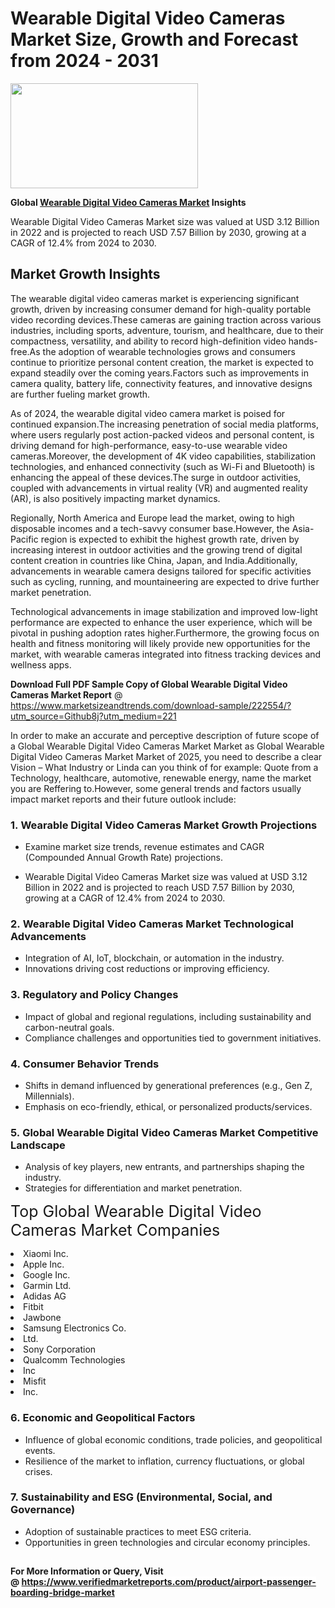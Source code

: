 <H1>Wearable Digital Video Cameras Market Size, Growth and Forecast from 2024 - 2031</H1><img class="aligncenter size-medium wp-image-584254" src="https://thirdeyenews.in/wp-content/uploads/2024/09/Global-Market-Research-300x168.jpeg" alt="" width="300" height="168" /><p><strong>Global&nbsp;<a href="https://www.marketsizeandtrends.com/download-sample/222554/?utm_source=Github8j?utm_medium=221">Wearable Digital Video Cameras Market</a> Insights</strong></p><p>Wearable Digital Video Cameras Market size was valued at USD 3.12 Billion in 2022 and is projected to reach USD 7.57 Billion by 2030, growing at a CAGR of 12.4% from 2024 to 2030.</p><p><h2>Market Growth Insights</h2> <p>The wearable digital video cameras market is experiencing significant growth, driven by increasing consumer demand for high-quality portable video recording devices.These cameras are gaining traction across various industries, including sports, adventure, tourism, and healthcare, due to their compactness, versatility, and ability to record high-definition video hands-free.As the adoption of wearable technologies grows and consumers continue to prioritize personal content creation, the market is expected to expand steadily over the coming years.Factors such as improvements in camera quality, battery life, connectivity features, and innovative designs are further fueling market growth.</p> <p>As of 2024, the wearable digital video camera market is poised for continued expansion.The increasing penetration of social media platforms, where users regularly post action-packed videos and personal content, is driving demand for high-performance, easy-to-use wearable video cameras.Moreover, the development of 4K video capabilities, stabilization technologies, and enhanced connectivity (such as Wi-Fi and Bluetooth) is enhancing the appeal of these devices.The surge in outdoor activities, coupled with advancements in virtual reality (VR) and augmented reality (AR), is also positively impacting market dynamics.</p> <p>Regionally, North America and Europe lead the market, owing to high disposable incomes and a tech-savvy consumer base.However, the Asia-Pacific region is expected to exhibit the highest growth rate, driven by increasing interest in outdoor activities and the growing trend of digital content creation in countries like China, Japan, and India.Additionally, advancements in wearable camera designs tailored for specific activities such as cycling, running, and mountaineering are expected to drive further market penetration.</p> <p>Technological advancements in image stabilization and improved low-light performance are expected to enhance the user experience, which will be pivotal in pushing adoption rates higher.Furthermore, the growing focus on health and fitness monitoring will likely provide new opportunities for the market, with wearable cameras integrated into fitness tracking devices and wellness apps.</p> <p><span class=""><strong>Download Full PDF Sample Copy of Global Wearable Digital Video Cameras Market Report</strong> @ <a href="https://www.marketsizeandtrends.com/download-sample/222554/?utm_source=Github8j?utm_medium=221" target="_blank">https://www.marketsizeandtrends.com/download-sample/222554/?utm_source=Github8j?utm_medium=221</a></span></p><p>In order to make an accurate and perceptive description of future scope of a Global&nbsp;Wearable Digital Video Cameras Market Market as Global&nbsp;Wearable Digital Video Cameras Market Market of 2025, you need to describe a clear Vision &ndash; What Industry or Linda can you think of for example: Quote from a Technology, healthcare, automotive, renewable energy, name the market you are Reffering to.However, some general trends and factors usually impact market reports and their future outlook include:</p><h3>1.&nbsp;<strong>Wearable Digital Video Cameras Market Growth Projections</strong></h3><ul><li>Examine market size trends, revenue estimates and CAGR (Compounded Annual Growth Rate) projections.</li><li><p>Wearable Digital Video Cameras Market size was valued at USD 3.12 Billion in 2022 and is projected to reach USD 7.57 Billion by 2030, growing at a CAGR of 12.4% from 2024 to 2030.</p></li></ul><h3>2.&nbsp;<strong>Wearable Digital Video Cameras Market Technological Advancements</strong></h3><ul><li>Integration of AI, IoT, blockchain, or automation in the industry.</li><li>Innovations driving cost reductions or improving efficiency.</li></ul><h3>3.&nbsp;<strong>Regulatory and Policy Changes</strong></h3><ul><li>Impact of global and regional regulations, including sustainability and carbon-neutral goals.</li><li>Compliance challenges and opportunities tied to government initiatives.</li></ul><h3>4.&nbsp;<strong>Consumer Behavior Trends</strong></h3><ul><li>Shifts in demand influenced by generational preferences (e.g., Gen Z, Millennials).</li><li>Emphasis on eco-friendly, ethical, or personalized products/services.</li></ul><h3>5.&nbsp;<strong>Global Wearable Digital Video Cameras Market Competitive Landscape</strong></h3><ul><li>Analysis of key players, new entrants, and partnerships shaping the industry.</li><li>Strategies for differentiation and market penetration.</li></ul><p data-pm-slice="1 1 []"><span style="color: inherit; font-family: inherit; font-size: 25px;">Top Global Wearable Digital Video Cameras Market Companies</span></p><div class="" data-test-id=""><p><li>Xiaomi Inc.</li><li> Apple Inc.</li><li> Google Inc.</li><li> Garmin Ltd.</li><li> Adidas AG</li><li> Fitbit</li><li> Jawbone</li><li> Samsung Electronics Co.</li><li> Ltd.</li><li> Sony Corporation</li><li> Qualcomm Technologies</li><li> Inc</li><li> Misfit</li><li> Inc.</li></p></div><h3>6.&nbsp;<strong>Economic and Geopolitical Factors</strong></h3><ul><li>Influence of global economic conditions, trade policies, and geopolitical events.</li><li>Resilience of the market to inflation, currency fluctuations, or global crises.</li></ul><h3>7.&nbsp;<strong>Sustainability and ESG (Environmental, Social, and Governance)</strong></h3><ul><li>Adoption of sustainable practices to meet ESG criteria.</li><li>Opportunities in green technologies and circular economy principles.</li></ul><h2><strong style="font-size: 14px;">For More Information or Query, Visit @&nbsp;</strong><a style="background-color: #ffffff; font-size: 14px;" href="https://www.marketsizeandtrends.com/report/wearable-digital-video-cameras-market/" target="_blank">https://www.verifiedmarketreports.com/product/airport-passenger-boarding-bridge-market</a></h2>